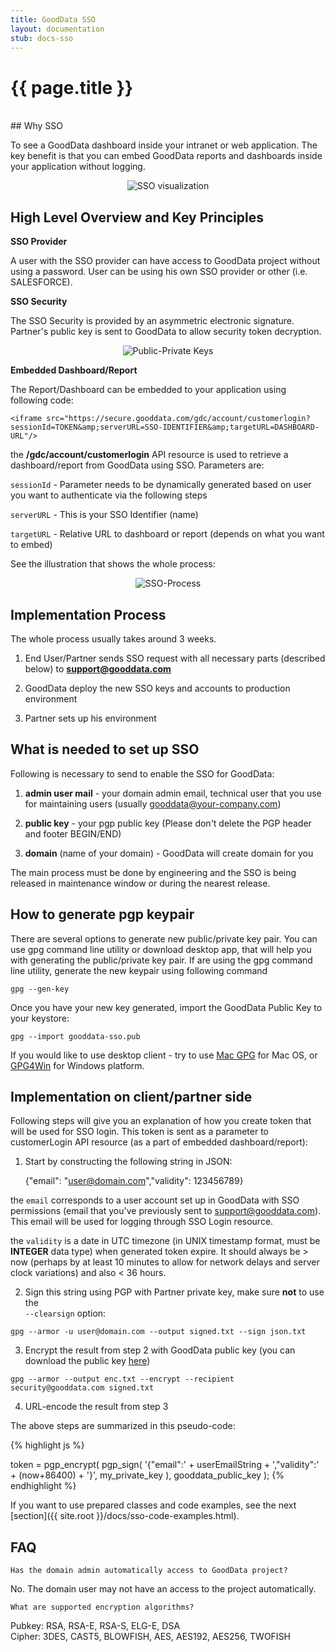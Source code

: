 ```yaml
---
title: GoodData SSO
layout: documentation
stub: docs-sso
---
```


# {{ page.title }}

<br />
## Why SSO
 
To see a GoodData dashboard inside your intranet or web application. The key benefit is that you can embed GoodData reports and dashboards inside your application without logging.

<p>
<center><img src="{{ site.root }}/images/docs/sso.png" alt="SSO visualization" class="no-border"></center>
</p>

## High Level Overview and Key Principles

**SSO Provider**

A user with the SSO provider can have access to GoodData project without using a password. User can be using his own SSO provider or other (i.e. SALESFORCE).

**SSO Security**

The SSO Security is provided by an asymmetric electronic signature. Partner's public key is sent to GoodData to allow security token decryption.

<p>
<center><img src="{{ site.root }}/images/docs/keys.png" alt="Public-Private Keys" class="no-border"></center>
</p>

**Embedded Dashboard/Report**

The Report/Dashboard can be embedded to your application using following code:

	<iframe src="https://secure.gooddata.com/gdc/account/customerlogin?sessionId=TOKEN&amp;serverURL=SSO-IDENTIFIER&amp;targetURL=DASHBOARD-URL"/> 

the **/gdc/account/customerlogin** API resource is used to retrieve a dashboard/report from GoodData using SSO. Parameters are:

`sessionId` - Parameter needs to be dynamically generated based on user you want to authenticate via the following steps

`serverURL` - This is your SSO Identifier (name)

`targetURL` - Relative URL to dashboard or report (depends on what you want to embed)  

See the illustration that shows the whole process:

<p>
<center><img src="{{ site.root }}/images/docs/process.png" alt="SSO-Process" class="no-border"></center>
</p>

## Implementation Process

The whole process usually takes around 3 weeks.

1) End User/Partner sends SSO request with all necessary parts (described below) to **support@gooddata.com**  

2) GoodData deploy the new SSO keys and accounts to production environment

3) Partner sets up his environment

## What is needed to set up SSO

Following is necessary to send to enable the SSO for GoodData:

1) **admin user mail** - your domain admin email, technical user that you use for maintaining users (usually gooddata@your-company.com)

2) **public key** - your pgp public key (Please don't delete the PGP header and footer BEGIN/END)

3) **domain** (name of your domain) - GoodData will create domain for you

The main process must be done by engineering and the SSO is being released in maintenance window or during the nearest release. 

## How to generate pgp keypair

There are several options to generate new public/private key pair. You can use gpg command line utility or download desktop app, that will help you with generating the public/private key pair. If are using the gpg command line utility, generate the new keypair using following command

<pre><code>gpg --gen-key</code></pre>

Once you have your new key generated, import the GoodData Public Key to your keystore:

<pre><code>gpg --import gooddata-sso.pub</code></pre>

If you would like to use desktop client - try to use [Mac GPG](http://macgpg.sourceforge.net/) for Mac OS, or [GPG4Win](http://files.gpg4win.org/gpg4win-2.1.0.exe) for Windows platform.

## Implementation on client/partner side
 
Following steps will give you an explanation of how you create token that will be used for SSO login. This token is sent as a parameter to customerLogin API resource (as a part of embedded dashboard/report):
 
1) Start by constructing the following string in JSON:

	{"email": "user@domain.com","validity": 123456789}

the `email` corresponds to a user account set up in GoodData with SSO permissions (email that you've previously sent to support@gooddata.com). This email will be used for logging through SSO Login resource.

the `validity` is a date in UTC timezone (in UNIX timestamp format, must be **INTEGER** data type) when generated token expire. It should always be > now (perhaps by at least 10 minutes to allow for network delays and server clock variations) and also < 36 hours. 

2) Sign this string using PGP with Partner private key, make sure **not** to use the  
`--clearsign` option:

<pre><code>gpg --armor -u user@domain.com --output signed.txt --sign json.txt</code></pre>

3) Encrypt the result from step 2 with GoodData public key (you can download the public key [here](http://developer.gooddata.com/docs/gooddata-sso.pub))

<pre><code>gpg --armor --output enc.txt --encrypt --recipient security@gooddata.com signed.txt</code></pre>

4) URL-encode the result from step 3

The above steps are summarized in this pseudo-code:

{% highlight js %}

token = pgp_encrypt(
pgp_sign(
    '{"email":' + userEmailString + ',"validity":' + (now+86400) + '}',
    my_private_key
  ),
  gooddata_public_key
);
{% endhighlight %}
	 	 	 		

If you want to use prepared classes and code examples, see the next [section]({{ site.root }}/docs/sso-code-examples.html).

## FAQ

`Has the domain admin automatically access to GoodData project?`

No. The domain user may not have an access to the project automatically.

`What are supported encryption algorithms?`

Pubkey: RSA, RSA-E, RSA-S, ELG-E, DSA  
Cipher: 3DES, CAST5, BLOWFISH, AES, AES192, AES256, TWOFISH
